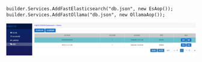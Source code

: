 ```
builder.Services.AddFastElasticsearch("db.json", new EsAop());
builder.Services.AddFastOllama("db.json", new OllamaAop());

```
![](https://github.com/weizhonzhen/FastKMSWeb.Core/blob/main/kms.png)
